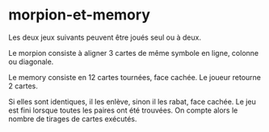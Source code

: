 # morpion-et-memory
Les deux jeux suivants peuvent être joués seul ou à deux. 

Le morpion consiste à aligner 3 cartes de même symbole en ligne, colonne ou diagonale. 

Le memory consiste en 12 cartes tournées, face cachée. Le joueur retourne 2 cartes. 

Si elles sont identiques, il les enlève, sinon il les rabat, face cachée. Le jeu est fini lorsque toutes les paires ont été trouvées. On compte alors le nombre de tirages de cartes exécutés.
